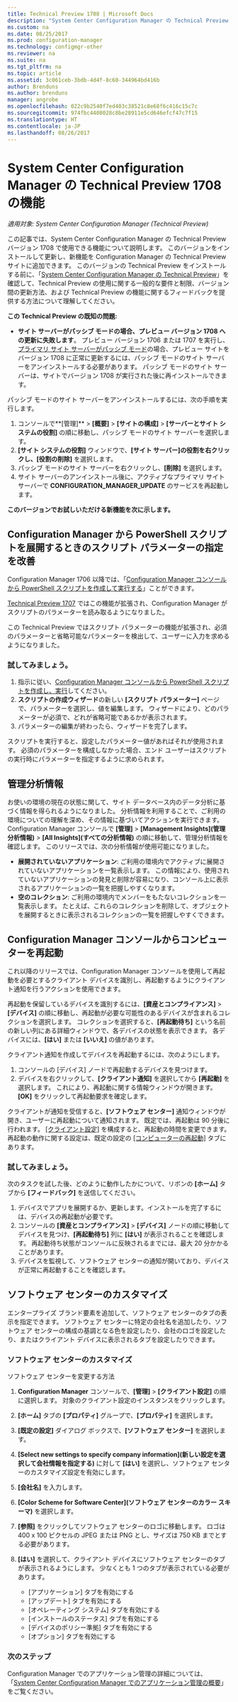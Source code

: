 ```yaml
---
title: Technical Preview 1708 | Microsoft Docs
description: "System Center Configuration Manager の Technical Preview バージョン 1708 で使用できる機能について説明します。"
ms.custom: na
ms.date: 08/25/2017
ms.prod: configuration-manager
ms.technology: configmgr-other
ms.reviewer: na
ms.suite: na
ms.tgt_pltfrm: na
ms.topic: article
ms.assetid: 3c061ceb-3bdb-4d4f-8c60-344964bd416b
author: Brenduns
ms.author: brenduns
manager: angrobe
ms.openlocfilehash: 022c9b2540f7ed403c38521c8e68f6c416c15c7c
ms.sourcegitcommit: 974fbc4408028c8be28911e5cd646efcf47c7f15
ms.translationtype: HT
ms.contentlocale: ja-JP
ms.lasthandoff: 08/26/2017
---
```

# <a name="capabilities-in-technical-preview-1708-for-system-center-configuration-manager"></a>System Center Configuration Manager の Technical Preview 1708 の機能

*適用対象: System Center Configuration Manager (Technical Preview)*

この記事では、System Center Configuration Manager の Technical Preview バージョン 1708 で使用できる機能について説明します。 このバージョンをインストールして更新し、新機能を Configuration Manager の Technical Preview サイトに追加できます。 このバージョンの Technical Preview をインストールする前に、「[System Center Configuration Manager の Technical Preview](../../core/get-started/technical-preview.md)」を確認して、Technical Preview の使用に関する一般的な要件と制限、バージョン間の更新方法、および Technical Preview の機能に関するフィードバックを提供する方法について理解してください。     


<!--  Known Issues Template   
**Known Issues in this Technical Preview:**
-   **Issue Name**. Details
    Workaround details.
-->
**この Technical Preview の既知の問題:**
-   **サイト サーバーがパッシブ モードの場合、プレビュー バージョン 1708 への更新に失敗します**。 プレビュー バージョン 1706 または 1707 を実行し、[プライマリ サイト サーバーがパッシブ モード](/sccm/core/get-started/capabilities-in-technical-preview-1706#site-server-role-high-availability)の場合、プレビュー サイトをバージョン 1708 に正常に更新するには、パッシブ モードのサイト サーバーをアンインストールする必要があります。 パッシブ モードのサイト サーバーは、サイトでバージョン 1708 が実行された後に再インストールできます。

  パッシブ モードのサイト サーバーをアンインストールするには、次の手順を実行します。
  1. コンソールで**[管理]** > **[概要]** > **[サイトの構成]** > **[サーバーとサイト システムの役割]** の順に移動し、パッシブ モードのサイト サーバーを選択します。
  2. **[サイト システムの役割]** ウィンドウで、**[サイト サーバー]**の役割を右クリックし、**[役割の削除]** を選択します。
  3. パッシブ モードのサイト サーバーを右クリックし、**[削除]** を選択します。
  4. サイト サーバーのアンインストール後に、アクティブなプライマリ サイト サーバーで **CONFIGURATION_MANAGER_UPDATE** のサービスを再起動します。




**このバージョンでお試しいただける新機能を次に示します。**  

<!--  Rough Section Template
##  FEATURE

### Procedure 1
### Try it out!  
 Try to complete the following tasks and then send us **Feedback** from the **Home** tab of the Ribbon to let us know how it worked:
 -  Task 1
 -  Task 2              
-->

## <a name="improvements-for-specifying-script-parameters-when-you-deploy-powershell-scripts-from-configuration-manager"></a>Configuration Manager から PowerShell スクリプトを展開するときのスクリプト パラメーターの指定を改善
<!-- 1236459 -->

Configuration Manager 1706 以降では、「[Configuration Manager コンソールから PowerShell スクリプトを作成して実行する](/sccm/apps/deploy-use/create-deploy-scripts)」ことができます。

[Technical Preview 1707](/sccm/core/get-started/capabilities-in-technical-preview-1707#add-parameters-when-you-deploy-powershell-scripts-from-configuration-manager) ではこの機能が拡張され、Configuration Manager がスクリプトのパラメーターを読み取るようになりました。

この Technical Preview ではスクリプト パラメーターの機能が拡張され、必須のパラメーターと省略可能なパラメーターを検出して、ユーザーに入力を求めるようになりました。

### <a name="try-it-out"></a>試してみましょう。

1. 指示に従い、[Configuration Manager コンソールから PowerShell スクリプトを作成し、実行](/sccm/apps/deploy-use/create-deploy-scripts)してください。
2. **スクリプトの作成ウィザード**の新しい **[スクリプト パラメーター]** ページで、パラメーターを選択し、値を編集します。
ウィザードにより、どのパラメーターが必須で、どれが省略可能であるかが表示されます。
4. パラメーターの編集が終わったら、ウィザードを完了します。

スクリプトを実行すると、設定したパラメーター値があればそれが使用されます。 必須のパラメーターを構成しなかった場合、エンド ユーザーはスクリプトの実行時にパラメーターを指定するように求められます。

## <a name="management-insights"></a>管理分析情報
<!-- 1353967 -->
お使いの環境の現在の状態に関して、サイト データベース内のデータ分析に基づく情報を得られるようになりました。 分析情報を利用することで、ご利用の環境についての理解を深め、その情報に基づいてアクションを実行できます。 Configuration Manager コンソールで **[管理]**  >  **[Management Insights]\(管理分析情報\)**  >  **[All Insights]\(すべての分析情報\)** の順に移動して、管理分析情報を確認します。 このリリースでは、次の分析情報が使用可能になりました。

- **展開されていないアプリケーション**: ご利用の環境内でアクティブに展開されていないアプリケーションを一覧表示します。 この情報により、使用されていないアプリケーションの発見と削除が容易になり、コンソール上に表示されるアプリケーションの一覧を把握しやすくなります。
- **空のコレクション**: ご利用の環境内でメンバーをもたないコレクションを一覧表示します。 たとえば、これらのコレクションを削除して、オブジェクトを展開するときに表示されるコレクションの一覧を把握しやすくできます。


## <a name="restart-computers-from-the-configuration-manager-console"></a>Configuration Manager コンソールからコンピューターを再起動   
<!-- 1356283 -->
これ以降のリリースでは、Configuration Manager コンソールを使用して再起動を必要とするクライアント デバイスを識別し、再起動するようにクライアント通知を行うアクションを使用できます。

再起動を保留しているデバイスを識別するには、**[資産とコンプライアンス]**  >  **[デバイス]** の順に移動し、再起動が必要な可能性のあるデバイスが含まれるコレクションを選択します。 コレクションを選択すると、**[再起動待ち]** という名前の新しい列にある詳細ウィンドウで、各デバイスの状態を表示できます。 各デバイスには、**[はい]** または **[いいえ]** の値があります。

クライアント通知を作成してデバイスを再起動するには、次のようにします。
1.  コンソールの [デバイス] ノードで再起動するデバイスを見つけます。
2.  デバイスを右クリックして、**[クライアント通知]** を選択してから **[再起動]** を選択します。 これにより、再起動に関する情報ウィンドウが開きます。 **[OK]** をクリックして再起動要求を確定します。

クライアントが通知を受信すると、**[ソフトウェア センター]** 通知ウィンドウが開き、ユーザーに再起動について通知されます。 既定では、再起動は 90 分後に行われます。 [[クライアント設定]](/sccm/core/clients/deploy/configure-client-settings) を構成すると、再起動の時間を変更できます。 再起動の動作に関する設定は、既定の設定の [[コンピューターの再起動]](/sccm/core/clients/deploy/about-client-settings#computer-restart) タブにあります。


### <a name="try-it-out"></a>試してみましょう。
次のタスクを試した後、どのように動作したかについて、リボンの **[ホーム]** タブから **[フィードバック]** を送信してください。
1.  デバイスでアプリを展開するか、更新します。インストールを完了するには、デバイスの再起動が必要です。
2.  コンソールの **[資産とコンプライアンス]**  >  **[デバイス]** ノードの順に移動してデバイスを見つけ、**[再起動待ち]** 列に **[はい]** が表示されることを確認します。 再起動待ち状態がコンソールに反映されるまでには、最大 20 分かかることがあります。
3.  デバイスを監視して、ソフトウェア センターの通知が開いており、デバイスが正常に再起動することを確認します。


## <a name="software-center-customization"></a>ソフトウェア センターのカスタマイズ
<!-- 1351224 -->
エンタープライズ ブランド要素を追加して、ソフトウェア センターのタブの表示を指定できます。 ソフトウェア センターに特定の会社名を追加したり、ソフトウェア センターの構成の基調となる色を設定したり、会社のロゴを設定したり、またはクライアント デバイスに表示されるタブを設定したりできます。

### <a name="customize-software-center"></a>ソフトウェア センターのカスタマイズ

ソフトウェア センターを変更する方法

1. **Configuration Manager** コンソールで、**[管理]**  >  **[クライアント設定]** の順に選択します。 対象のクライアント設定のインスタンスをクリックします。
2. **[ホーム]** タブの **[プロパティ]** グループで、**[プロパティ]** を選択します。
3. **[既定の設定]** ダイアログ ボックスで、**[ソフトウェア センター]** を選択します。
4. **[Select new settings to specify company information]\(新しい設定を選択して会社情報を指定する\)** に対して **[はい]** を選択し、ソフトウェア センターのカスタマイズ設定を有効にします。
5. **[会社名]** を入力します。
6. **[Color Scheme for Software Center]\(ソフトウェア センターのカラー スキーマ\)** を選択します。
7. **[参照]** をクリックしてソフトウェア センターのロゴに移動します。 ロゴは 400 x 100 ピクセルの JPEG または PNG とし、サイズは 750 KB までとする必要があります。
8. **[はい]** を選択して、クライアント デバイスにソフトウェア センターのタブが表示されるようにします。 少なくとも 1 つのタブが表示されている必要があります。

    -  [アプリケーション] タブを有効にする
    -  [アップデート] タブを有効にする
    -  [オペレーティング システム] タブを有効にする
    -  [インストールのステータス] タブを有効にする
    -  [デバイスのポリシー準拠] タブを有効にする
    -  [オプション] タブを有効にする

### <a name="next-steps"></a>次のステップ

Configuration Manager でのアプリケーション管理の詳細については、「[System Center Configuration Manager でのアプリケーション管理の概要](\sccm\apps\understand\introduction-to-application-management)」をご覧ください。

